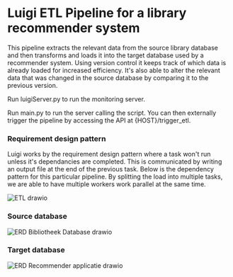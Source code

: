 # Luigi ETL Pipeline for a library recommender system

This pipeline extracts the relevant data from the source library database and then transforms and loads it into the target database used by a recommender system. Using version control it keeps track of which data is already loaded for increased efficiency. It's also able to alter the relevant data that was changed in the source database by comparing it to the previous version.


Run luigiServer.py to run the monitoring server.


Run main.py to run the server calling the script. You can then externally trigger the pipeline by accessing the API at {HOST}/trigger_etl.


### Requirement design pattern
Luigi works by the requirement design pattern where a task won't run unless it's dependancies are completed. This is communicated by writing an output file at the end of the previous task. Below is the dependency pattern for this particular pipeline. By splitting the load into multiple tasks, we are able to have multiple workers work parallel at the same time.

![ETL drawio](https://github.com/szasadny/Luigi-ETL-Pipeline/assets/23632768/a253ed42-bb7b-43d1-a508-c29f75c89d4a)


### Source database

![ERD Bibliotheek Database drawio](https://github.com/szasadny/Luigi-ETL-Pipeline/assets/23632768/f3551e9f-262a-4ba8-b281-984de666bd86)


### Target database 

![ERD Recommender applicatie drawio](https://github.com/szasadny/Luigi-ETL-Pipeline/assets/23632768/15f045bf-391c-48c5-a152-9fe9f976ba59)
